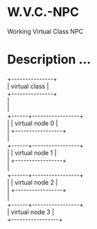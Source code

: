 # W.V.C.-NPC
Working Virtual Class NPC

# Description ... 

 +---------------+  
 | virtual class |  
 +---------------+  
 |  
 |  
 +------+-----------------+  
 |      | virtual node  0 |  
 |      +-----------------+  
 |  
 +------+-----------------+  
 |      | virtual node  1 |  
 |      +-----------------+  
 |  
 +------+-----------------+  
 |      | virtual node  2 |  
 |      +-----------------+  
 |  
 +------+-----------------+  
        | virtual node  3 |  
        +-----------------+  
